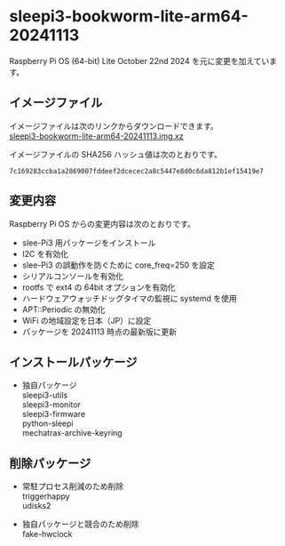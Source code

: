 # sleepi3-bookworm-lite-arm64-20241113
Raspberry Pi OS (64-bit) Lite October 22nd 2024 を元に変更を加えています。

## イメージファイル
イメージファイルは次のリンクからダウンロードできます。  
[sleepi3-bookworm-lite-arm64-20241113.img.xz](https://mechatrax.com/data/slee-pi3/sleepi3-bookworm-lite-arm64-20241113.img.xz)  

イメージファイルの SHA256 ハッシュ値は次のとおりです。
```
7c169283ccba1a2869007fddeef2dcecec2a8c5447e8d0c6da812b1ef15419e7
```

## 変更内容
Raspberry Pi OS からの変更内容は次のとおりです。
  * slee-Pi3 用パッケージをインストール
  * I2C を有効化
  * slee-Pi3 の誤動作を防ぐために core_freq=250 を設定
  * シリアルコンソールを有効化
  * rootfs で ext4 の 64bit オプションを有効化
  * ハードウェアウォッチドッグタイマの監視に systemd を使用
  * APT::Periodic の無効化
  * WiFi の地域設定を日本（JP）に設定
  * パッケージを 20241113 時点の最新版に更新

## インストールパッケージ
  * 独自パッケージ  
    sleepi3-utils  
    sleepi3-monitor  
    sleepi3-firmware  
    python-sleepi  
    mechatrax-archive-keyring

## 削除パッケージ  
  * 常駐プロセス削減のため削除  
    triggerhappy  
    udisks2  

  * 独自パッケージと競合のため削除  
    fake-hwclock
